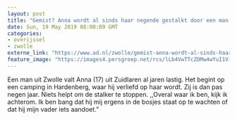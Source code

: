 ```yaml
---
layout: post
title: "Gemist? Anna wordt al sinds haar negende gestalkt door een man uit Zwolle"
date: Sun, 19 May 2019 08:00:09 GMT
categories: 
- overijssel 
- zwolle 
externe_link: "https://www.ad.nl/zwolle/gemist-anna-wordt-al-sinds-haar-negende-gestalkt-door-een-man-uit-zwolle~adb6bed1/"
feature_image: "https://images4.persgroep.net/rcs/lLb4VwTTcZOMw4wYuI1V-jyHg30/diocontent/148468306/_fitwidth/400/?appId=21791a8992982cd8da851550a453bd7f&quality=0.7"
---
```


Een man uit Zwolle valt Anna (17) uit Zuidlaren al jaren lastig. Het begint op een camping in Hardenberg, waar hij verliefd op haar wordt. Zij is dan pas negen jaar. Niets helpt om de stalker te stoppen. ,,Overal waar ik ben, kijk ik achterom. Ik ben bang dat hij mij ergens in de bosjes staat op te wachten of dat hij mijn vader iets aandoet.”

